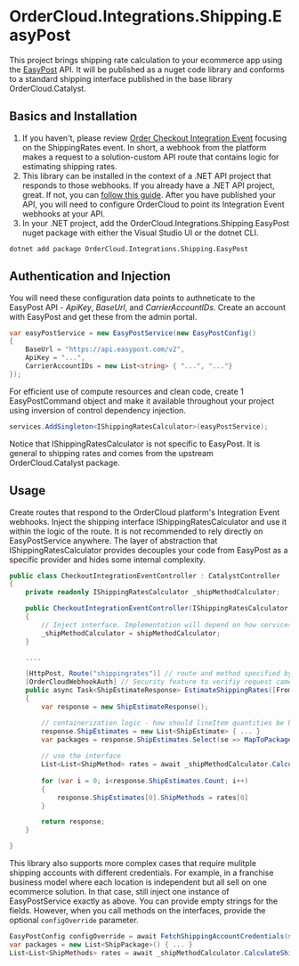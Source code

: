 ﻿# OrderCloud.Integrations.Shipping.EasyPost

This project brings shipping rate calculation to your ecommerce app using the [EasyPost](https://www.easypost.com/) API. It will be published as a nuget code library and conforms to a standard shipping interface published in the base library OrderCloud.Catalyst.

## Basics and Installation

1. If you haven't, please review [Order Checkout Integration Event](https://ordercloud.io/knowledge-base/order-checkout-integration) focusing on the ShippingRates event. In short, a webhook from the platform makes a request to a solution-custom API route that contains logic for estimating shipping rates. 
2. This library can be installed in the context of a .NET API project that responds to those webhooks. If you already have a .NET API project, great. If not, you can [follow this guide](https://ordercloud.io/knowledge-base/start-dotnet-middleware-from-scratch). After you have published your API, you will need to configure OrderCloud to point its Integration Event webhooks at your API. 
3. In your .NET project, add the OrderCloud.Integrations.Shipping.EasyPost nuget package with either the Visual Studio UI or the dotnet CLI.

```dotnet add package OrderCloud.Integrations.Shipping.EasyPost```

## Authentication and Injection

You will need these configuration data points to authneticate to the EasyPost API - *ApiKey*, *BaseUrl*, and *CarrierAccountIDs*. Create an account with EasyPost and get these from the admin portal.

```c#
var easyPostService = new EasyPostService(new EasyPostConfig()
{
	BaseUrl = "https://api.easypost.com/v2",
	ApiKey = "...",
	CarrierAccountIDs = new List<string> { "...", "..."}
});
```

For efficient use of compute resources and clean code, create 1 EasyPostCommand object and make it available throughout your project using inversion of control dependency injection. 

```c#
services.AddSingleton<IShippingRatesCalculator>(easyPostService);
```

Notice that IShippingRatesCalculator is not specific to EasyPost. It is general to shipping rates and comes from the upstream OrderCloud.Catalyst package. 


## Usage 

Create routes that respond to the OrderCloud platform's Integration Event webhooks. Inject the shipping interface IShippingRatesCalculator and use it within the logic of the route. It is not recommended to rely directly on EasyPostService anywhere. The layer of abstraction that IShippingRatesCalculator provides decouples your code from EasyPost as a specific provider and hides some internal complexity.

```c#
public class CheckoutIntegrationEventController : CatalystController
{
	private readonly IShippingRatesCalculator _shipMethodCalculator;

	public CheckoutIntegrationEventController(IShippingRatesCalculator shipMethodCalculator)
	{
		// Inject interface. Implementation will depend on how services were registered, EasyPostService in this case.
		_shipMethodCalculator = shipMethodCalculator; 
	}

	....

	[HttpPost, Route("shippingrates")] // route and method specified by OrderCloud platform
	[OrderCloudWebhookAuth] // Security feature to verifiy request came from Ordercloud.
	public async Task<ShipEstimateResponse> EstimateShippingRates([FromBody] OrderCalculatePayload<CheckoutConfig> payload)
	{
		var response = new ShipEstimateResponse();

		// containerization logic - how should lineItem quantities be boxed into a set of shipped packages?
		response.ShipEstimates = new List<ShipEstimate> { ... }
		var packages = response.ShipEstimates.Select(se => MapToPackages(response.ShipEstimates));
		
		// use the interface
		List<List<ShipMethod> rates = await _shipMethodCalculator.CalculateShipMethodsAsync(packages);
		
		for (var i = 0; i<response.ShipEstimates.Count; i++) 
		{
			response.ShipEstimates[0].ShipMethods = rates[0]
		}

		return response;
	}

}
```

This library also supports more complex cases that require mulitple shipping accounts with different credentials. For example, in a franchise business model where each location is independent but all sell on one ecommerce solution. In that case, still inject one instance of EasyPostService
exactly as above. You can provide empty strings for the fields. However, when you call methods on the interfaces, provide the optional `configOverride` parameter. 

```c#
EasyPostConfig configOverride = await FetchShippingAccountCredentials(supplierID);
var packages = new List<ShipPackage>() { ... }
List<List<ShipMethods> rates = await _shipMethodCalculator.CalculateShipMethodsAsync(packages, configOverride);
```
